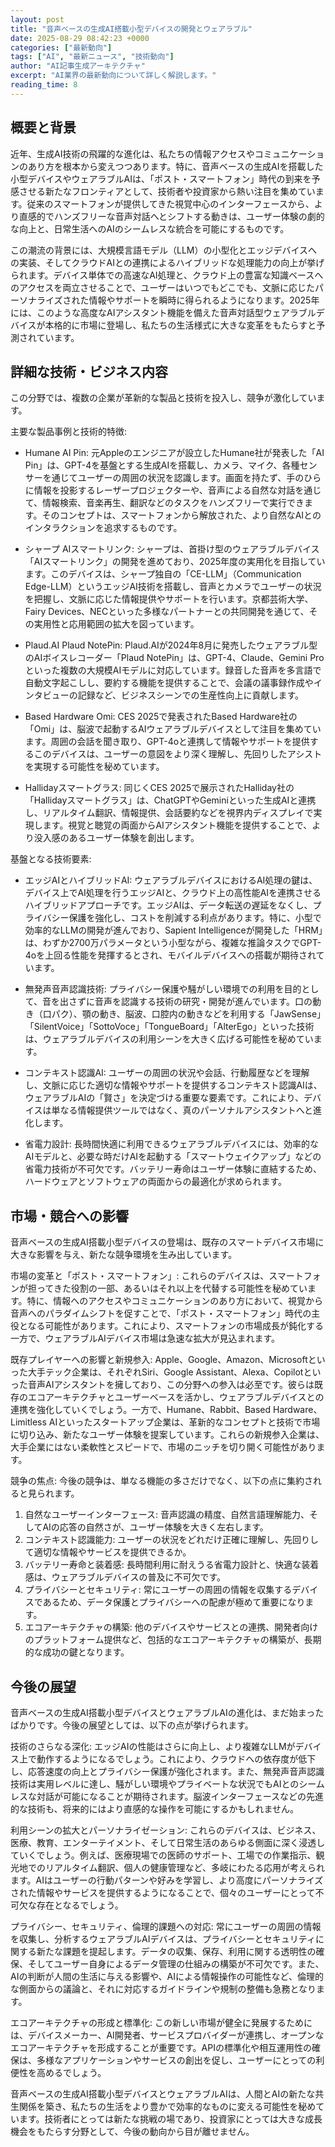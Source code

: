 ```yaml
---
layout: post
title: "音声ベースの生成AI搭載小型デバイスの開発とウェアラブル"
date: 2025-08-29 08:42:23 +0000
categories: ["最新動向"]
tags: ["AI", "最新ニュース", "技術動向"]
author: "AI記事生成アーキテクチャ"
excerpt: "AI業界の最新動向について詳しく解説します。"
reading_time: 8
---
```



## 概要と背景

近年、生成AI技術の飛躍的な進化は、私たちの情報アクセスやコミュニケーションのあり方を根本から変えつつあります。特に、音声ベースの生成AIを搭載した小型デバイスやウェアラブルAIは、「ポスト・スマートフォン」時代の到来を予感させる新たなフロンティアとして、技術者や投資家から熱い注目を集めています。従来のスマートフォンが提供してきた視覚中心のインターフェースから、より直感的でハンズフリーな音声対話へとシフトする動きは、ユーザー体験の劇的な向上と、日常生活へのAIのシームレスな統合を可能にするものです。

この潮流の背景には、大規模言語モデル（LLM）の小型化とエッジデバイスへの実装、そしてクラウドAIとの連携によるハイブリッドな処理能力の向上が挙げられます。デバイス単体での高速なAI処理と、クラウド上の豊富な知識ベースへのアクセスを両立させることで、ユーザーはいつでもどこでも、文脈に応じたパーソナライズされた情報やサポートを瞬時に得られるようになります。2025年には、このような高度なAIアシスタント機能を備えた音声対話型ウェアラブルデバイスが本格的に市場に登場し、私たちの生活様式に大きな変革をもたらすと予測されています。

## 詳細な技術・ビジネス内容

この分野では、複数の企業が革新的な製品と技術を投入し、競争が激化しています。

主要な製品事例と技術的特徴:

*   Humane AI Pin: 元Appleのエンジニアが設立したHumane社が発表した「AI Pin」は、GPT-4を基盤とする生成AIを搭載し、カメラ、マイク、各種センサーを通じてユーザーの周囲の状況を認識します。画面を持たず、手のひらに情報を投影するレーザープロジェクターや、音声による自然な対話を通じて、情報検索、音楽再生、翻訳などのタスクをハンズフリーで実行できます。そのコンセプトは、スマートフォンから解放された、より自然なAIとのインタラクションを追求するものです。

*   シャープ AIスマートリンク: シャープは、首掛け型のウェアラブルデバイス「AIスマートリンク」の開発を進めており、2025年度の実用化を目指しています。このデバイスは、シャープ独自の「CE-LLM」（Communication Edge-LLM）というエッジAI技術を搭載し、音声とカメラでユーザーの状況を把握し、文脈に応じた情報提供やサポートを行います。京都芸術大学、Fairy Devices、NECといった多様なパートナーとの共同開発を通じて、その実用性と応用範囲の拡大を図っています。

*   Plaud.AI Plaud NotePin: Plaud.AIが2024年8月に発売したウェアラブル型のAIボイスレコーダー「Plaud NotePin」は、GPT-4、Claude、Gemini Proといった複数の大規模AIモデルに対応しています。録音した音声を多言語で自動文字起こしし、要約する機能を提供することで、会議の議事録作成やインタビューの記録など、ビジネスシーンでの生産性向上に貢献します。

*   Based Hardware Omi: CES 2025で発表されたBased Hardware社の「Omi」は、脳波で起動するAIウェアラブルデバイスとして注目を集めています。周囲の会話を聞き取り、GPT-4oと連携して情報やサポートを提供するこのデバイスは、ユーザーの意図をより深く理解し、先回りしたアシストを実現する可能性を秘めています。

*   Hallidayスマートグラス: 同じくCES 2025で展示されたHalliday社の「Hallidayスマートグラス」は、ChatGPTやGeminiといった生成AIと連携し、リアルタイム翻訳、情報提供、会話要約などを視界内ディスプレイで実現します。視覚と聴覚の両面からAIアシスタント機能を提供することで、より没入感のあるユーザー体験を創出します。

基盤となる技術要素:

*   エッジAIとハイブリッドAI: ウェアラブルデバイスにおけるAI処理の鍵は、デバイス上でAI処理を行うエッジAIと、クラウド上の高性能AIを連携させるハイブリッドアプローチです。エッジAIは、データ転送の遅延をなくし、プライバシー保護を強化し、コストを削減する利点があります。特に、小型で効率的なLLMの開発が進んでおり、Sapient Intelligenceが開発した「HRM」は、わずか2700万パラメータという小型ながら、複雑な推論タスクでGPT-4oを上回る性能を発揮するとされ、モバイルデバイスへの搭載が期待されています。

*   無発声音声認識技術: プライバシー保護や騒がしい環境での利用を目的として、音を出さずに音声を認識する技術の研究・開発が進んでいます。口の動き（口パク）、顎の動き、脳波、口腔内の動きなどを利用する「JawSense」「SilentVoice」「SottoVoce」「TongueBoard」「AlterEgo」といった技術は、ウェアラブルデバイスの利用シーンを大きく広げる可能性を秘めています。

*   コンテキスト認識AI: ユーザーの周囲の状況や会話、行動履歴などを理解し、文脈に応じた適切な情報やサポートを提供するコンテキスト認識AIは、ウェアラブルAIの「賢さ」を決定づける重要な要素です。これにより、デバイスは単なる情報提供ツールではなく、真のパーソナルアシスタントへと進化します。

*   省電力設計: 長時間快適に利用できるウェアラブルデバイスには、効率的なAIモデルと、必要な時だけAIを起動する「スマートウェイクアップ」などの省電力技術が不可欠です。バッテリー寿命はユーザー体験に直結するため、ハードウェアとソフトウェアの両面からの最適化が求められます。

## 市場・競合への影響

音声ベースの生成AI搭載小型デバイスの登場は、既存のスマートデバイス市場に大きな影響を与え、新たな競争環境を生み出しています。

市場の変革と「ポスト・スマートフォン」:
これらのデバイスは、スマートフォンが担ってきた役割の一部、あるいはそれ以上を代替する可能性を秘めています。特に、情報へのアクセスやコミュニケーションのあり方において、視覚から音声へのパラダイムシフトを促すことで、「ポスト・スマートフォン」時代の主役となる可能性があります。これにより、スマートフォンの市場成長が鈍化する一方で、ウェアラブルAIデバイス市場は急速な拡大が見込まれます。

既存プレイヤーへの影響と新規参入:
Apple、Google、Amazon、Microsoftといった大手テック企業は、それぞれSiri、Google Assistant、Alexa、Copilotといった音声AIアシスタントを擁しており、この分野への参入は必至です。彼らは既存のエコアーキテクチャとユーザーベースを活かし、ウェアラブルデバイスとの連携を強化していくでしょう。一方で、Humane、Rabbit、Based Hardware、Limitless AIといったスタートアップ企業は、革新的なコンセプトと技術で市場に切り込み、新たなユーザー体験を提案しています。これらの新規参入企業は、大手企業にはない柔軟性とスピードで、市場のニッチを切り開く可能性があります。

競争の焦点:
今後の競争は、単なる機能の多さだけでなく、以下の点に集約されると見られます。
1.  自然なユーザーインターフェース: 音声認識の精度、自然言語理解能力、そしてAIの応答の自然さが、ユーザー体験を大きく左右します。
2.  コンテキスト認識能力: ユーザーの状況をどれだけ正確に理解し、先回りして適切な情報やサービスを提供できるか。
3.  バッテリー寿命と装着感: 長時間利用に耐えうる省電力設計と、快適な装着感は、ウェアラブルデバイスの普及に不可欠です。
4.  プライバシーとセキュリティ: 常にユーザーの周囲の情報を収集するデバイスであるため、データ保護とプライバシーへの配慮が極めて重要になります。
5.  エコアーキテクチャの構築: 他のデバイスやサービスとの連携、開発者向けのプラットフォーム提供など、包括的なエコアーキテクチャの構築が、長期的な成功の鍵となります。

## 今後の展望

音声ベースの生成AI搭載小型デバイスとウェアラブルAIの進化は、まだ始まったばかりです。今後の展望としては、以下の点が挙げられます。

技術のさらなる深化:
エッジAIの性能はさらに向上し、より複雑なLLMがデバイス上で動作するようになるでしょう。これにより、クラウドへの依存度が低下し、応答速度の向上とプライバシー保護が強化されます。また、無発声音声認識技術は実用レベルに達し、騒がしい環境やプライベートな状況でもAIとのシームレスな対話が可能になることが期待されます。脳波インターフェースなどの先進的な技術も、将来的にはより直感的な操作を可能にするかもしれません。

利用シーンの拡大とパーソナライゼーション:
これらのデバイスは、ビジネス、医療、教育、エンターテイメント、そして日常生活のあらゆる側面に深く浸透していくでしょう。例えば、医療現場での医師のサポート、工場での作業指示、観光地でのリアルタイム翻訳、個人の健康管理など、多岐にわたる応用が考えられます。AIはユーザーの行動パターンや好みを学習し、より高度にパーソナライズされた情報やサービスを提供するようになることで、個々のユーザーにとって不可欠な存在となるでしょう。

プライバシー、セキュリティ、倫理的課題への対応:
常にユーザーの周囲の情報を収集し、分析するウェアラブルAIデバイスは、プライバシーとセキュリティに関する新たな課題を提起します。データの収集、保存、利用に関する透明性の確保、そしてユーザー自身によるデータ管理の仕組みの構築が不可欠です。また、AIの判断が人間の生活に与える影響や、AIによる情報操作の可能性など、倫理的な側面からの議論と、それに対応するガイドラインや規制の整備も急務となります。

エコアーキテクチャの形成と標準化:
この新しい市場が健全に発展するためには、デバイスメーカー、AI開発者、サービスプロバイダーが連携し、オープンなエコアーキテクチャを形成することが重要です。APIの標準化や相互運用性の確保は、多様なアプリケーションやサービスの創出を促し、ユーザーにとっての利便性を高めるでしょう。

音声ベースの生成AI搭載小型デバイスとウェアラブルAIは、人間とAIの新たな共生関係を築き、私たちの生活をより豊かで効率的なものに変える可能性を秘めています。技術者にとっては新たな挑戦の場であり、投資家にとっては大きな成長機会をもたらす分野として、今後の動向から目が離せません。


